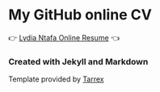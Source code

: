 
  # My GitHub online CV
  
  :point_right: [Lydia Ntafa Online Resume][Demo] :point_left:
  
  [Demo]: https://lydiantafa.github.io/online-resume/ 

### Created with Jekyll and Markdown
Template provided by [Tarrex](https://github.com/tarrex/online-resume)
